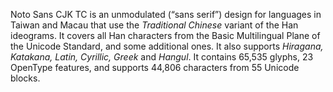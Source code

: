 Noto Sans CJK TC is an unmodulated (“sans serif”) design for languages in Taiwan and Macau that use the _Traditional Chinese_ variant of the Han ideograms. It covers all Han characters from the Basic Multilingual Plane of the Unicode Standard, and some additional ones. It also supports _Hiragana, Katakana, Latin, Cyrillic, Greek_ and _Hangul_. It contains 65,535 glyphs, 23 OpenType features, and supports 44,806 characters from 55 Unicode blocks.